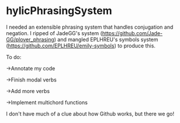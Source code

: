 # hylicPhrasingSystem
I needed an extensible phrasing system that handles conjugation and negation.
I ripped of JadeGG's system (https://github.com/Jade-GG/plover_phrasing) and mangled EPLHREU's symbols system (https://github.com/EPLHREU/emily-symbols) to produce this.

To do:

→Annotate my code

→Finish modal verbs

→Add more verbs

→Implement multichord functions


I don't have much of a clue about how Github works, but there we go!
